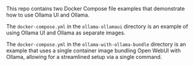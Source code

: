 This repo contains two Docker Compose file examples that demonstrate how to use Ollama UI and Ollama.

The `docker-compose.yml` in the `ollama-ollamaui` directory is an example of using Ollama UI and Ollama as separate images.

The `docker-compose.yml` in the `ollama-with-ollama-bundle` directory is an example that uses a single container image bundling Open WebUI with Ollama, allowing for a streamlined setup via a single command.